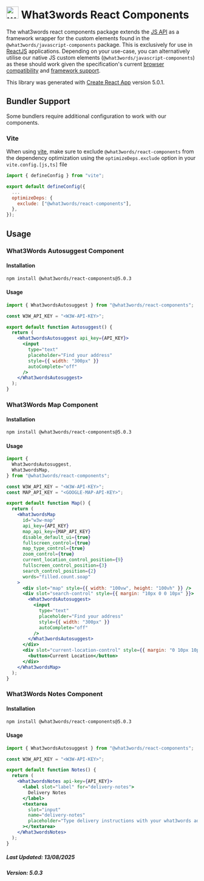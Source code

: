 # <img src="https://what3words.com/assets/images/w3w_square_red.png" width="32" height="32" alt="what3words-logo">&nbsp;What3words React Components

The what3words react components package extends the [JS API](https://github.com/what3words/w3w-node-wrapper) as a framework wrapper for the custom elements found in the `@what3words/javascript-components` package. This is exclusively for use in [ReactJS](https://reactjs.com) applications. Depending on your use-case, you can alternatively utilise our native JS custom elements (`@what3words/javascript-components`) as these should work given the specification's current [browser compatibility](https://developer.mozilla.org/en-US/docs/Web/API/Web_components#browser_compatibility) and [framework support](https://custom-elements-everywhere.com/#react).

This library was generated with [Create React App](https://create-react-app.dev) version 5.0.1.

## Bundler Support

Some bundlers require additional configuration to work with our components.

### Vite

When using [vite](https://vite.dev/), make sure to exclude `@what3words/react-components` from the dependency optimization using the `optimizeDeps.exclude` option in your `vite.config.[js,ts]` file

```js
import { defineConfig } from "vite";

export default defineConfig({
  ...
  optimizeDeps: {
    exclude: ["@what3words/react-components"],
  },
});
```

## Usage

<!-- begin:usage:what3words-autosuggest -->

### What3Words Autosuggest Component

#### Installation

```bash
npm install @what3words/react-components@5.0.3
```

#### Usage

```jsx
import { What3wordsAutosuggest } from "@what3words/react-components";

const W3W_API_KEY = "<W3W-API-KEY>";

export default function Autosuggest() {
  return (
    <What3wordsAutosuggest api_key={API_KEY}>
      <input
        type="text"
        placeholder="Find your address"
        style={{ width: "300px" }}
        autoComplete="off"
      />
    </What3wordsAutosuggest>
  );
}
```

<!-- end:usage:what3words-autosuggest -->
<!-- begin:usage:what3words-map -->

### What3Words Map Component

#### Installation

```bash
npm install @what3words/react-components@5.0.3
```

#### Usage

```jsx
import {
  What3wordsAutosuggest,
  What3wordsMap,
} from "@what3words/react-components";

const W3W_API_KEY = "<W3W-API-KEY>";
const MAP_API_KEY = "<GOOGLE-MAP-API-KEY>";

export default function Map() {
  return (
    <What3wordsMap
      id="w3w-map"
      api_key={API_KEY}
      map_api_key={MAP_API_KEY}
      disable_default_ui={true}
      fullscreen_control={true}
      map_type_control={true}
      zoom_control={true}
      current_location_control_position={9}
      fullscreen_control_position={3}
      search_control_position={2}
      words="filled.count.soap"
    >
      <div slot="map" style={{ width: "100vw", height: "100vh" }} />
      <div slot="search-control" style={{ margin: "10px 0 0 10px" }}>
        <What3wordsAutosuggest>
          <input
            type="text"
            placeholder="Find your address"
            style={{ width: "300px" }}
            autoComplete="off"
          />
        </What3wordsAutosuggest>
      </div>
      <div slot="current-location-control" style={{ margin: "0 10px 10px 0" }}>
        <button>Current Location</button>
      </div>
    </What3wordsMap>
  );
}
```

<!-- end:usage:what3words-map -->
<!-- begin:usage:what3words-notes -->

### What3Words Notes Component

#### Installation

```bash
npm install @what3words/react-components@5.0.3
```

#### Usage

```jsx
import { What3wordsAutosuggest } from "@what3words/react-components";

const W3W_API_KEY = "<W3W-API-KEY>";

export default function Notes() {
  return (
    <What3wordsNotes api-key={API_KEY}>
      <label slot="label" for="delivery-notes">
        Delivery Notes
      </label>
      <textarea
        slot="input"
        name="delivery-notes"
        placeholder="Type delivery instructions with your what3words address"
      ></textarea>
    </What3wordsNotes>
  );
}
```

<!-- end:usage:what3words-notes -->

<!-- begin:meta:build-information -->

##### Last Updated: 13/08/2025

##### Version: 5.0.3

<!-- end:meta:build-information -->
